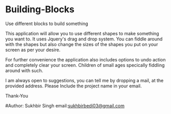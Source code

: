 # Building-Blocks
Use different blocks to build something

This application will allow you to use different shapes to make something you want to. It uses Jquery's drag and drop system. You can fiddle around with the shapes but also change the sizes of the shapes you put on your screen as per your desire.

For further convenience the application also includes options to undo action and completely clear your screen. Children of small ages specically fiddling around with such.

I am always open to suggestions, you can tell me by dropping a mail, at the provided address. Please Include the project name in your email.

Thank-You

#Author: Sukhbir Singh
email:sukhbirbedi03@gmail.com
